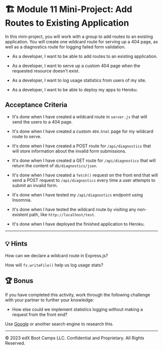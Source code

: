 # 🏗️ Module 11 Mini-Project: Add Routes to Existing Application

In this mini-project, you will work with a group to add routes to an existing application. You will create one wildcard route for serving up a 404 page, as well as a diagnostics route for logging failed form validation.

* As a developer, I want to be able to add routes to an existing application.

* As a developer, I want to serve up a custom 404 page when the requested resource doesn't exist.

* As a developer, I want to log usage statistics from users of my site.

* As a developer, I want to be able to deploy my apps to Heroku.

## Acceptance Criteria

* It's done when I have created a wildcard route in `server.js` that will send the users to a 404 page.

* It's done when I have created a custom `404.html` page for my wildcard route to serve.

* It's done when I have created a POST route for `/api/diagnostics` that will store information about the invalid form submissions.

* It's done when I have created a GET route for `/api/diagnostics` that will return the content of `db/diagnostics/json`.

* It's done when I have created a `fetch()` request on the front end that will send a POST request to `/api/diagnostics` every time a user attempts to submit an invalid form.

* It's done when I have tested my `/api/diagnostics` endpoint using Insomnia.

* It's done when I have tested the wildcard route by visiting any non-existent path, like `http://localhost/test`.

* It's done when I have deployed the finished application to Heroku.

---

## 💡 Hints

How can we declare a wildcard route in Express.js?

How will `fs.writeFile()` help us log usage stats?

## 🏆 Bonus

If you have completed this activity, work through the following challenge with your partner to further your knowledge:

* How else could we implement statistics logging without making a request from the front end?

Use [Google](https://www.google.com) or another search engine to research this.

---
© 2023 edX Boot Camps LLC. Confidential and Proprietary. All Rights Reserved.
